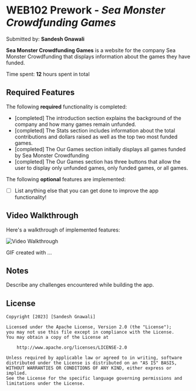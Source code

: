 # WEB102 Prework - *Sea Monster Crowdfunding Games*

Submitted by: **Sandesh Gnawali**

**Sea Monster Crowdfunding Games** is a website for the company Sea Monster Crowdfunding that displays information about the games they have funded.

Time spent: **12** hours spent in total

## Required Features

The following **required** functionality is completed:

* [completed] The introduction section explains the background of the company and how many games remain unfunded.
* [completed] The Stats section includes information about the total contributions and dollars raised as well as the top two most funded games.
* [completed] The Our Games section initially displays all games funded by Sea Monster Crowdfunding
* [completed] The Our Games section has three buttons that allow the user to display only unfunded games, only funded games, or all games.

The following **optional** features are implemented:

* [ ] List anything else that you can get done to improve the app functionality!

## Video Walkthrough

Here's a walkthrough of implemented features:

<img src='https://imgur.com/a/N5ZbckY' title='Video Walkthrough' width='' alt='Video Walkthrough' />

<!-- Replace this with whatever GIF tool you used! -->
GIF created with ...  
<!-- Recommended tools:
[Kap](https://getkap.co/) for macOS
[ScreenToGif](https://www.screentogif.com/) for Windows
[peek](https://github.com/phw/peek) for Linux. -->

## Notes

Describe any challenges encountered while building the app.

## License

    Copyright [2023] [Sandesh Gnawali]

    Licensed under the Apache License, Version 2.0 (the "License");
    you may not use this file except in compliance with the License.
    You may obtain a copy of the License at

        http://www.apache.org/licenses/LICENSE-2.0

    Unless required by applicable law or agreed to in writing, software
    distributed under the License is distributed on an "AS IS" BASIS,
    WITHOUT WARRANTIES OR CONDITIONS OF ANY KIND, either express or implied.
    See the License for the specific language governing permissions and
    limitations under the License.
